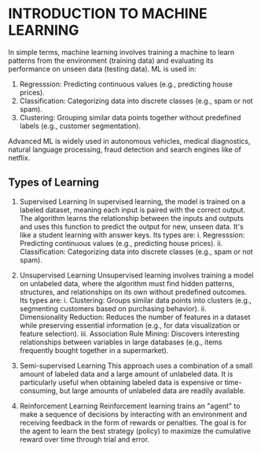 # INTRODUCTION TO MACHINE LEARNING

In simple terms, machine learning involves training a machine to learn patterns from the environment (training data) and evaluating its performance on unseen data (testing data). ML is used in:

1. Regresssion: Predicting continuous values (e.g., predicting house prices).
2. Classification: Categorizing data into discrete classes (e.g., spam or not spam).
3. Clustering: Grouping similar data points together without predefined labels (e.g., customer segmentation).

Advanced ML is widely used in autonomous vehicles, medical diagnostics, natural language processing, fraud detection and search engines like of netflix.

## Types of Learning 

1. Supervised Learning
In supervised learning, the model is trained on a labeled dataset, meaning each input is paired with the correct output. The algorithm learns the relationship between the inputs and outputs and uses this function to predict the output for new, unseen data. It's like a student learning with answer keys.
Its types are:
i. Regresssion: Predicting continuous values (e.g., predicting house prices).
ii. Classification: Categorizing data into discrete classes (e.g., spam or not spam).

2. Unsupervised Learning
Unsupervised learning involves training a model on unlabeled data, where the algorithm must find hidden patterns, structures, and relationships on its own without predefined outcomes. 
Its types are:
i. Clustering: Groups similar data points into clusters (e.g., segmenting customers based on purchasing behavior).
ii. Dimensionality Reduction: Reduces the number of features in a dataset while preserving essential information (e.g., for data visualization or feature selection).
iii. Association Rule Mining: Discovers interesting relationships between variables in large databases (e.g., items frequently bought together in a supermarket).

3. Semi-supervised Learning
This approach uses a combination of a small amount of labeled data and a large amount of unlabeled data. It is particularly useful when obtaining labeled data is expensive or time-consuming, but large amounts of unlabeled data are readily available.

4. Reinforcement Learning
Reinforcement learning trains an "agent" to make a sequence of decisions by interacting with an environment and receiving feedback in the form of rewards or penalties. The goal is for the agent to learn the best strategy (policy) to maximize the cumulative reward over time through trial and error.

